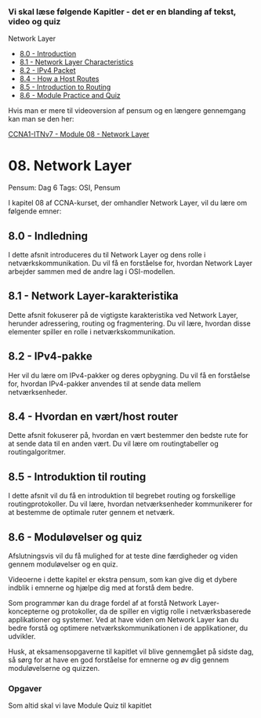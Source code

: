 ### Vi skal læse følgende Kapitler - det er en blanding af tekst, video og quiz

Network Layer

- [8.0 - Introduction](https://contenthub.netacad.com/itn-dl/8.0.1?lng=en#8.0)
- [8.1 - Network Layer Characteristics](https://contenthub.netacad.com/itn-dl/8.0.1?lng=en#8.1)
- [8.2 - IPv4 Packet](https://contenthub.netacad.com/itn-dl/8.0.1?lng=en#8.2)
- [8.4 - How a Host Routes](https://contenthub.netacad.com/itn-dl/8.0.1?lng=en#8.4)
- [8.5 - Introduction to Routing](https://contenthub.netacad.com/itn-dl/8.0.1?lng=en#8.5)
- [8.6 - Module Practice and Quiz](https://contenthub.netacad.com/itn-dl/8.0.1?lng=en#8.6)

Hvis man er mere til videoversion af pensum og en længere gennemgang kan man se den her:

[CCNA1-ITNv7 - Module 08 - Network Layer](https://www.youtube.com/watch?v=HO8AvfaylH4&ab_channel=ArthurSalmon)

# 08. Network Layer

Pensum: Dag 6 Tags: OSI, Pensum

I kapitel 08 af CCNA-kurset, der omhandler Network Layer, vil du lære om følgende emner:

## 8.0 - Indledning

I dette afsnit introduceres du til Network Layer og dens rolle i netværkskommunikation. Du vil få en forståelse for, hvordan Network Layer arbejder sammen med de andre lag i OSI-modellen.

## 8.1 - Network Layer-karakteristika

Dette afsnit fokuserer på de vigtigste karakteristika ved Network Layer, herunder adressering, routing og fragmentering. Du vil lære, hvordan disse elementer spiller en rolle i netværkskommunikation.

## 8.2 - IPv4-pakke

Her vil du lære om IPv4-pakker og deres opbygning. Du vil få en forståelse for, hvordan IPv4-pakker anvendes til at sende data mellem netværksenheder.

## 8.4 - Hvordan en vært/host router

Dette afsnit fokuserer på, hvordan en vært bestemmer den bedste rute for at sende data til en anden vært. Du vil lære om routingtabeller og routingalgoritmer.

## 8.5 - Introduktion til routing

I dette afsnit vil du få en introduktion til begrebet routing og forskellige routingprotokoller. Du vil lære, hvordan netværksenheder kommunikerer for at bestemme de optimale ruter gennem et netværk.

## 8.6 - Moduløvelser og quiz

Afslutningsvis vil du få mulighed for at teste dine færdigheder og viden gennem moduløvelser og en quiz.

Videoerne i dette kapitel er ekstra pensum, som kan give dig et dybere indblik i emnerne og hjælpe dig med at forstå dem bedre.

Som programmør kan du drage fordel af at forstå Network Layer-koncepterne og protokoller, da de spiller en vigtig rolle i netværksbaserede applikationer og systemer. Ved at have viden om Network Layer kan du bedre forstå og optimere netværkskommunikationen i de applikationer, du udvikler.

Husk, at eksamensopgaverne til kapitlet vil blive gennemgået på sidste dag, så sørg for at have en god forståelse for emnerne og øv dig gennem moduløvelserne og quizzen.

### Opgaver

Som altid skal vi lave Module Quiz til kapitlet